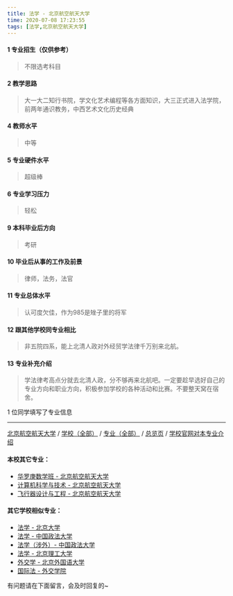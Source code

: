 ```yaml
---
title: 法学 - 北京航空航天大学
time: 2020-07-08 17:23:55
tags: [法学,北京航空航天大学]
---
```

#### 1 专业招生（仅供参考）  
> 不限选考科目 

#### 2 教学思路
> 大一大二知行书院，学文化艺术编程等各方面知识，大三正式进入法学院，前两年通识教务，中西艺术文化历史经典


#### 4 教师水平
> 中等


#### 5 专业硬件水平
> 超级棒


#### 6 专业学习压力
> 轻松


#### 9 本科毕业后方向
> 考研


#### 10 毕业后从事的工作及前景
> 律师，法务，法官


#### 11 专业总体水平
> 认可度欠佳，作为985是矬子里的将军


#### 12 跟其他学校同专业相比
> 非五院四系，能上北清人政对外经贸学法律千万别来北航。


#### 13 专业补充介绍
> 学法律考高点分就去北清人政，分不够再来北航吧。一定要趁早选好自己的专业方向和职业方向，积极参加学校的各种活动和比赛。不要整天窝在宿舍。

1 位同学填写了专业信息
***
[北京航空航天大学](https://univgo.github.io/2020/07/08/北京航空航天大学) / [学校（全部）](https://univgo.github.io/2020/07/08/3efa6bcca419) / [专业（全部）](https://univgo.github.io/2020/07/08/2d4c6d3552c2) / [总览页](https://univgo.github.io/2020/07/08/445daeb4fa00) / [学校官网对本专业介绍]()
#### 本校其它专业：
- [华罗庚数学班 - 北京航空航天大学](https://univgo.github.io/2020/07/08/f523a3004e04)
- [计算机科学与技术 - 北京航空航天大学](https://univgo.github.io/2020/07/08/0170ec3b0f46)
- [飞行器设计与工程 - 北京航空航天大学](https://univgo.github.io/2020/07/08/3f56b860c17b)
#### 其它学校相似专业：
- [法学 - 北京大学](https://univgo.github.io/2020/07/08/67bf7fc84283)
- [法学 - 中国政法大学](https://univgo.github.io/2020/07/08/b7701ed3cb8f)
- [法学（涉外）- 中国政法大学](https://univgo.github.io/2020/07/08/efa227dc5624)
- [法学 - 北京理工大学](https://univgo.github.io/2020/07/08/a1edd0b533fb)
- [外交学 - 北京外国语大学](https://univgo.github.io/2020/07/08/1fd62a7bd5ad)
- [国际法 - 外交学院](https://univgo.github.io/2020/07/08/041f7cb60325)


有问题请在下面留言，会及时回复的~
